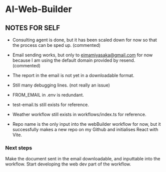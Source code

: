 # AI-Web-Builder



## NOTES FOR SELF

* Consulting agent is done, but it has been scaled down for now so that the process can be sped up. (commented)

* Email sending works, but only to eimamiyasaka@gmail.com for now because I am using the default domain provided by resend. (commented)

* The report in the email is not yet in a downloadable format.

* Still many debugging lines. (not really an issue)

* FROM_EMAIL in .env is redundant.

* test-email.ts still exists for reference.

* Weather workflow still exists in workflows/index.ts for reference.

* Repo name is the only input into the webBuilder workflow for now, but it successfully makes a new repo on my Github and initialises React with Vite.

### Next steps

Make the document sent in the email downloadable, and inputtable into the workflow.
Start developing the web dev part of the workflow.
